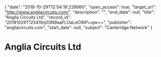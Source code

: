 {
  "date": "2018-10-29T12:54:19.228660", 
  "open_access": true, 
  "target_url": "http://www.angliacircuits.com/", 
  "description": "", 
  "end_date": null, 
  "title": "Anglia Circuits Ltd", 
  "record_id": "20181029T125419/p13N9aaFLOaLeCl6iP+ujw==", 
  "publisher": "angliacircuits.com", 
  "start_date": null, 
  "subject": "Cambridge Network"
}

# Anglia Circuits Ltd

